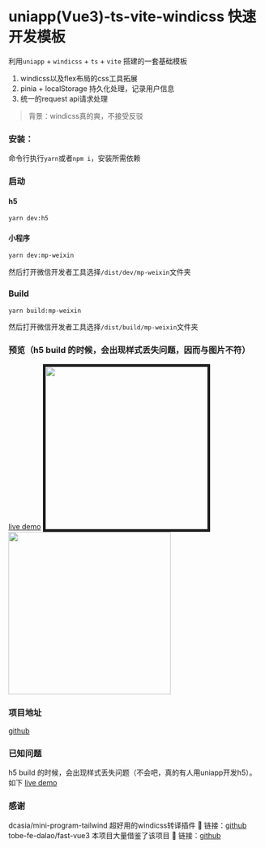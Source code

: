 # uniapp(Vue3)-ts-vite-windicss 快速开发模板
利用`uniapp` + `windicss` + `ts` + `vite` 搭建的一套基础模板

1. windicss以及flex布局的css工具拓展
2. pinia + localStorage 持久化处理，记录用户信息
4. 统一的request api请求处理


>背景：windicss真的爽，不接受反驳

### 安装：
命令行执行` yarn `或者`npm i`，安装所需依赖


### 启动

#### h5
```bash
yarn dev:h5
```
#### 小程序
```bash
yarn dev:mp-weixin
```
然后打开微信开发者工具选择`/dist/dev/mp-weixin`文件夹

### Build
```bash
yarn build:mp-weixin
```
然后打开微信开发者工具选择`/dist/build/mp-weixin`文件夹

### 预览（h5 build 的时候，会出现样式丢失问题，因而与图片不符）
[live demo](http://uniapp-template.demo.qqoc.co/#/)
<img src="https://user-images.githubusercontent.com/75962592/184828613-e11f3d35-7288-4706-91fe-a1d26da994ee.PNG" width=320 style="margin-right=30px;border:solid 5px"/>
<img src="https://user-images.githubusercontent.com/75962592/184828651-17200da9-251f-4c17-a0fb-ecd811b75f2c.PNG" width=320 />


### 项目地址
[github](https://github.com/sjtuli/uniapp-ts-windicss-pinia)

### 已知问题
h5 build 的时候，会出现样式丢失问题（不会吧，真的有人用uniapp开发h5）。
如下
[live demo](http://uniapp-template.demo.qqoc.co/#/)

### 感谢
dcasia/mini-program-tailwind 超好用的windicss转译插件
🔗 链接：[github](https://github.com/dcasia/mini-program-tailwind)
tobe-fe-dalao/fast-vue3  本项目大量借鉴了该项目
🔗 链接：[github](https://github.com/tobe-fe-dalao/fast-vue3)
